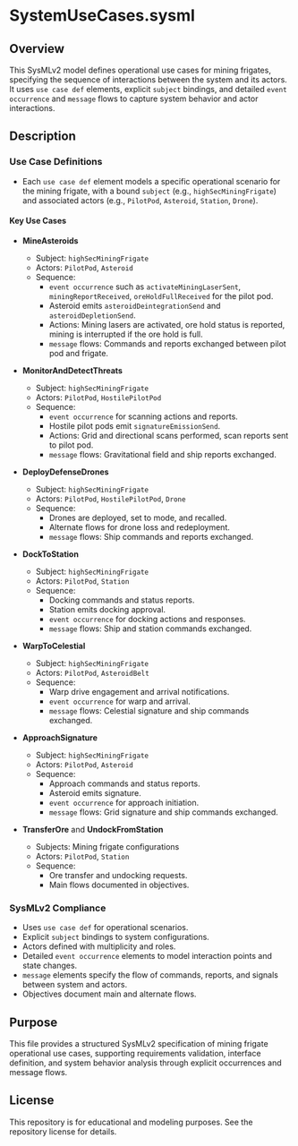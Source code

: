 # SystemUseCases.sysml

## Overview

This SysMLv2 model defines operational use cases for mining frigates, specifying the sequence of interactions between the system and its actors. It uses `use case def` elements, explicit `subject` bindings, and detailed `event occurrence` and `message` flows to capture system behavior and actor interactions.

## Description

### Use Case Definitions

- Each `use case def` element models a specific operational scenario for the mining frigate, with a bound `subject` (e.g., `highSecMiningFrigate`) and associated actors (e.g., `PilotPod`, `Asteroid`, `Station`, `Drone`).

#### Key Use Cases

- **MineAsteroids**  
  - Subject: `highSecMiningFrigate`
  - Actors: `PilotPod`, `Asteroid`
  - Sequence:  
    - `event occurrence` such as `activateMiningLaserSent`, `miningReportReceived`, `oreHoldFullReceived` for the pilot pod.
    - Asteroid emits `asteroidDeintegrationSend` and `asteroidDepletionSend`.
    - Actions: Mining lasers are activated, ore hold status is reported, mining is interrupted if the ore hold is full.
    - `message` flows: Commands and reports exchanged between pilot pod and frigate.

- **MonitorAndDetectThreats**  
  - Subject: `highSecMiningFrigate`
  - Actors: `PilotPod`, `HostilePilotPod`
  - Sequence:  
    - `event occurrence` for scanning actions and reports.
    - Hostile pilot pods emit `signatureEmissionSend`.
    - Actions: Grid and directional scans performed, scan reports sent to pilot pod.
    - `message` flows: Gravitational field and ship reports exchanged.

- **DeployDefenseDrones**  
  - Subject: `highSecMiningFrigate`
  - Actors: `PilotPod`, `HostilePilotPod`, `Drone`
  - Sequence:  
    - Drones are deployed, set to mode, and recalled.
    - Alternate flows for drone loss and redeployment.
    - `message` flows: Ship commands and reports exchanged.

- **DockToStation**  
  - Subject: `highSecMiningFrigate`
  - Actors: `PilotPod`, `Station`
  - Sequence:  
    - Docking commands and status reports.
    - Station emits docking approval.
    - `event occurrence` for docking actions and responses.
    - `message` flows: Ship and station commands exchanged.

- **WarpToCelestial**  
  - Subject: `highSecMiningFrigate`
  - Actors: `PilotPod`, `AsteroidBelt`
  - Sequence:  
    - Warp drive engagement and arrival notifications.
    - `event occurrence` for warp and arrival.
    - `message` flows: Celestial signature and ship commands exchanged.

- **ApproachSignature**  
  - Subject: `highSecMiningFrigate`
  - Actors: `PilotPod`, `Asteroid`
  - Sequence:  
    - Approach commands and status reports.
    - Asteroid emits signature.
    - `event occurrence` for approach initiation.
    - `message` flows: Grid signature and ship commands exchanged.

- **TransferOre** and **UndockFromStation**  
  - Subjects: Mining frigate configurations
  - Actors: `PilotPod`, `Station`
  - Sequence:  
    - Ore transfer and undocking requests.
    - Main flows documented in objectives.

### SysMLv2 Compliance

- Uses `use case def` for operational scenarios.
- Explicit `subject` bindings to system configurations.
- Actors defined with multiplicity and roles.
- Detailed `event occurrence` elements to model interaction points and state changes.
- `message` elements specify the flow of commands, reports, and signals between system and actors.
- Objectives document main and alternate flows.

## Purpose

This file provides a structured SysMLv2 specification of mining frigate operational use cases, supporting requirements validation, interface definition, and system behavior analysis through explicit occurrences and message flows.

## License

This repository is for educational and modeling purposes. See the repository license for details.